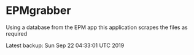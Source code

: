# EPMgrabber
Using a database from the EPM app this application scrapes the files as required


Latest backup: Sun Sep 22 04:33:01 UTC 2019
